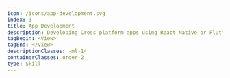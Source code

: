 ```yaml
---
icon: /icons/app-development.svg
index: 3
title: App Development
description: Developing Cross platform apps using React Native or Flutter, from development and animation to ensuring the platform specific features.
tagBegin: <View>
tagEnd: </View>
descriptionClasses: -ml-14
containerClasses: order-2
type: Skill
---
```

